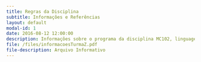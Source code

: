 ```yaml
---
title: Regras da Disciplina 
subtitle: Informações e Referências
layout: default
modal-id: 1
date: 2016-08-12 12:00:00
description: Informações sobre o programa da disciplina MC102, linguagem de programação, horários de atendimento, avaliações, data das provas, etc.
file: /files/informacoesTurmaZ.pdf
file-description: Arquivo Informativo
---
```

